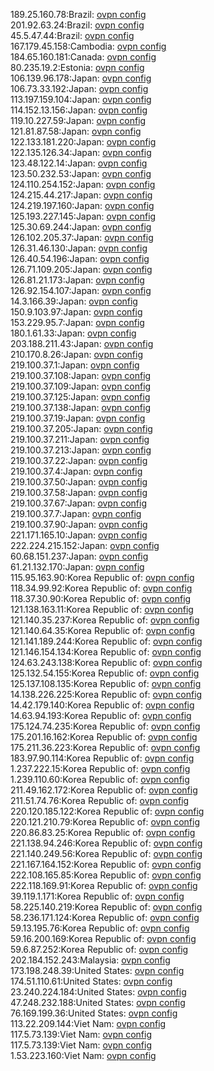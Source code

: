 189.25.160.78:Brazil: [ovpn config](vpn/189_25_160_78.ovpn)  
201.92.63.24:Brazil: [ovpn config](vpn/201_92_63_24.ovpn)  
45.5.47.44:Brazil: [ovpn config](vpn/45_5_47_44.ovpn)  
167.179.45.158:Cambodia: [ovpn config](vpn/167_179_45_158.ovpn)  
184.65.160.181:Canada: [ovpn config](vpn/184_65_160_181.ovpn)  
80.235.19.2:Estonia: [ovpn config](vpn/80_235_19_2.ovpn)  
106.139.96.178:Japan: [ovpn config](vpn/106_139_96_178.ovpn)  
106.73.33.192:Japan: [ovpn config](vpn/106_73_33_192.ovpn)  
113.197.159.104:Japan: [ovpn config](vpn/113_197_159_104.ovpn)  
114.152.13.156:Japan: [ovpn config](vpn/114_152_13_156.ovpn)  
119.10.227.59:Japan: [ovpn config](vpn/119_10_227_59.ovpn)  
121.81.87.58:Japan: [ovpn config](vpn/121_81_87_58.ovpn)  
122.133.181.220:Japan: [ovpn config](vpn/122_133_181_220.ovpn)  
122.135.126.34:Japan: [ovpn config](vpn/122_135_126_34.ovpn)  
123.48.122.14:Japan: [ovpn config](vpn/123_48_122_14.ovpn)  
123.50.232.53:Japan: [ovpn config](vpn/123_50_232_53.ovpn)  
124.110.254.152:Japan: [ovpn config](vpn/124_110_254_152.ovpn)  
124.215.44.217:Japan: [ovpn config](vpn/124_215_44_217.ovpn)  
124.219.197.160:Japan: [ovpn config](vpn/124_219_197_160.ovpn)  
125.193.227.145:Japan: [ovpn config](vpn/125_193_227_145.ovpn)  
125.30.69.244:Japan: [ovpn config](vpn/125_30_69_244.ovpn)  
126.102.205.37:Japan: [ovpn config](vpn/126_102_205_37.ovpn)  
126.31.46.130:Japan: [ovpn config](vpn/126_31_46_130.ovpn)  
126.40.54.196:Japan: [ovpn config](vpn/126_40_54_196.ovpn)  
126.71.109.205:Japan: [ovpn config](vpn/126_71_109_205.ovpn)  
126.81.21.173:Japan: [ovpn config](vpn/126_81_21_173.ovpn)  
126.92.154.107:Japan: [ovpn config](vpn/126_92_154_107.ovpn)  
14.3.166.39:Japan: [ovpn config](vpn/14_3_166_39.ovpn)  
150.9.103.97:Japan: [ovpn config](vpn/150_9_103_97.ovpn)  
153.229.95.7:Japan: [ovpn config](vpn/153_229_95_7.ovpn)  
180.1.61.33:Japan: [ovpn config](vpn/180_1_61_33.ovpn)  
203.188.211.43:Japan: [ovpn config](vpn/203_188_211_43.ovpn)  
210.170.8.26:Japan: [ovpn config](vpn/210_170_8_26.ovpn)  
219.100.37.1:Japan: [ovpn config](vpn/219_100_37_1.ovpn)  
219.100.37.108:Japan: [ovpn config](vpn/219_100_37_108.ovpn)  
219.100.37.109:Japan: [ovpn config](vpn/219_100_37_109.ovpn)  
219.100.37.125:Japan: [ovpn config](vpn/219_100_37_125.ovpn)  
219.100.37.138:Japan: [ovpn config](vpn/219_100_37_138.ovpn)  
219.100.37.19:Japan: [ovpn config](vpn/219_100_37_19.ovpn)  
219.100.37.205:Japan: [ovpn config](vpn/219_100_37_205.ovpn)  
219.100.37.211:Japan: [ovpn config](vpn/219_100_37_211.ovpn)  
219.100.37.213:Japan: [ovpn config](vpn/219_100_37_213.ovpn)  
219.100.37.22:Japan: [ovpn config](vpn/219_100_37_22.ovpn)  
219.100.37.4:Japan: [ovpn config](vpn/219_100_37_4.ovpn)  
219.100.37.50:Japan: [ovpn config](vpn/219_100_37_50.ovpn)  
219.100.37.58:Japan: [ovpn config](vpn/219_100_37_58.ovpn)  
219.100.37.67:Japan: [ovpn config](vpn/219_100_37_67.ovpn)  
219.100.37.7:Japan: [ovpn config](vpn/219_100_37_7.ovpn)  
219.100.37.90:Japan: [ovpn config](vpn/219_100_37_90.ovpn)  
221.171.165.10:Japan: [ovpn config](vpn/221_171_165_10.ovpn)  
222.224.215.152:Japan: [ovpn config](vpn/222_224_215_152.ovpn)  
60.68.151.237:Japan: [ovpn config](vpn/60_68_151_237.ovpn)  
61.21.132.170:Japan: [ovpn config](vpn/61_21_132_170.ovpn)  
115.95.163.90:Korea Republic of: [ovpn config](vpn/115_95_163_90.ovpn)  
118.34.99.92:Korea Republic of: [ovpn config](vpn/118_34_99_92.ovpn)  
118.37.30.90:Korea Republic of: [ovpn config](vpn/118_37_30_90.ovpn)  
121.138.163.11:Korea Republic of: [ovpn config](vpn/121_138_163_11.ovpn)  
121.140.35.237:Korea Republic of: [ovpn config](vpn/121_140_35_237.ovpn)  
121.140.64.35:Korea Republic of: [ovpn config](vpn/121_140_64_35.ovpn)  
121.141.189.244:Korea Republic of: [ovpn config](vpn/121_141_189_244.ovpn)  
121.146.154.134:Korea Republic of: [ovpn config](vpn/121_146_154_134.ovpn)  
124.63.243.138:Korea Republic of: [ovpn config](vpn/124_63_243_138.ovpn)  
125.132.54.155:Korea Republic of: [ovpn config](vpn/125_132_54_155.ovpn)  
125.137.108.135:Korea Republic of: [ovpn config](vpn/125_137_108_135.ovpn)  
14.138.226.225:Korea Republic of: [ovpn config](vpn/14_138_226_225.ovpn)  
14.42.179.140:Korea Republic of: [ovpn config](vpn/14_42_179_140.ovpn)  
14.63.94.193:Korea Republic of: [ovpn config](vpn/14_63_94_193.ovpn)  
175.124.74.235:Korea Republic of: [ovpn config](vpn/175_124_74_235.ovpn)  
175.201.16.162:Korea Republic of: [ovpn config](vpn/175_201_16_162.ovpn)  
175.211.36.223:Korea Republic of: [ovpn config](vpn/175_211_36_223.ovpn)  
183.97.90.114:Korea Republic of: [ovpn config](vpn/183_97_90_114.ovpn)  
1.237.222.15:Korea Republic of: [ovpn config](vpn/1_237_222_15.ovpn)  
1.239.110.60:Korea Republic of: [ovpn config](vpn/1_239_110_60.ovpn)  
211.49.162.172:Korea Republic of: [ovpn config](vpn/211_49_162_172.ovpn)  
211.51.74.76:Korea Republic of: [ovpn config](vpn/211_51_74_76.ovpn)  
220.120.185.122:Korea Republic of: [ovpn config](vpn/220_120_185_122.ovpn)  
220.121.210.79:Korea Republic of: [ovpn config](vpn/220_121_210_79.ovpn)  
220.86.83.25:Korea Republic of: [ovpn config](vpn/220_86_83_25.ovpn)  
221.138.94.246:Korea Republic of: [ovpn config](vpn/221_138_94_246.ovpn)  
221.140.249.56:Korea Republic of: [ovpn config](vpn/221_140_249_56.ovpn)  
221.167.164.152:Korea Republic of: [ovpn config](vpn/221_167_164_152.ovpn)  
222.108.165.85:Korea Republic of: [ovpn config](vpn/222_108_165_85.ovpn)  
222.118.169.91:Korea Republic of: [ovpn config](vpn/222_118_169_91.ovpn)  
39.119.1.171:Korea Republic of: [ovpn config](vpn/39_119_1_171.ovpn)  
58.225.140.219:Korea Republic of: [ovpn config](vpn/58_225_140_219.ovpn)  
58.236.171.124:Korea Republic of: [ovpn config](vpn/58_236_171_124.ovpn)  
59.13.195.76:Korea Republic of: [ovpn config](vpn/59_13_195_76.ovpn)  
59.16.200.169:Korea Republic of: [ovpn config](vpn/59_16_200_169.ovpn)  
59.6.87.252:Korea Republic of: [ovpn config](vpn/59_6_87_252.ovpn)  
202.184.152.243:Malaysia: [ovpn config](vpn/202_184_152_243.ovpn)  
173.198.248.39:United States: [ovpn config](vpn/173_198_248_39.ovpn)  
174.51.110.61:United States: [ovpn config](vpn/174_51_110_61.ovpn)  
23.240.224.184:United States: [ovpn config](vpn/23_240_224_184.ovpn)  
47.248.232.188:United States: [ovpn config](vpn/47_248_232_188.ovpn)  
76.169.199.36:United States: [ovpn config](vpn/76_169_199_36.ovpn)  
113.22.209.144:Viet Nam: [ovpn config](vpn/113_22_209_144.ovpn)  
117.5.73.139:Viet Nam: [ovpn config](vpn/117_5_73_139.ovpn)  
117.5.73.139:Viet Nam: [ovpn config](vpn/117_5_73_139.ovpn)  
1.53.223.160:Viet Nam: [ovpn config](vpn/1_53_223_160.ovpn)  
